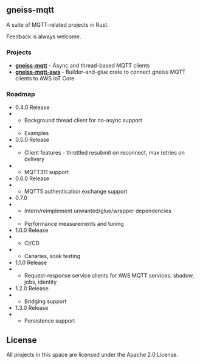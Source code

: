 ## gneiss-mqtt

A suite of MQTT-related projects in Rust.

Feedback is always welcome.

### Projects
* **[gneiss-mqtt](https://crates.io/crates/gneiss-mqtt)** - Async and thread-based MQTT clients
* **[gneiss-mqtt-aws](https://crates.io/crates/gneiss-mqtt-aws)** - Builder-and-glue crate to connect gneiss MQTT clients to AWS IoT Core

### Roadmap
* 0.4.0 Release 
* * Background thread client for no-async support
* * Examples
* 0.5.0 Release
* * Client features - throttled resubmit on reconnect, max retries on delivery
* * MQTT311 support
* 0.6.0 Release
* * MQTT5 authentication exchange support
* 0.7.0
* * Intern/reimplement unwanted/glue/wrapper dependencies
* * Performance measurements and tuning
* 1.0.0 Release 
* * CI/CD
* * Canaries, soak testing
* 1.1.0 Release
* * Request-response service clients for AWS MQTT services: shadow, jobs, identity
* 1.2.0 Release
* * Bridging support
* 1.3.0 Release
* * Persistence support

## License

All projects in this space are licensed under the Apache 2.0 License. 
